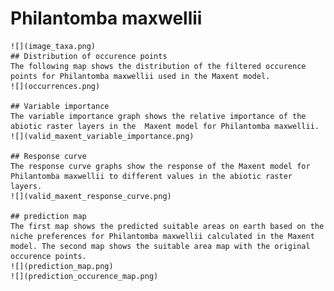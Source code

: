 # Philantomba maxwellii 
    ![](image_taxa.png) 
    ## Distribution of occurence points 
    The following map shows the distribution of the filtered occurence points for Philantomba maxwellii used in the Maxent model. 
    ![](occurrences.png)
    
    ## Variable importance 
    The variable importance graph shows the relative importance of the abiotic raster layers in the  Maxent model for Philantomba maxwellii. 
    ![](valid_maxent_variable_importance.png)
    
    ## Response curve 
    The response curve graphs show the response of the Maxent model for Philantomba maxwellii to different values in the abiotic raster layers. 
    ![](valid_maxent_response_curve.png)
    
    ## prediction map 
    The first map shows the predicted suitable areas on earth based on the niche preferences for Philantomba maxwellii calculated in the Maxent model. The second map shows the suitable area map with the original occurence points. 
    ![](prediction_map.png)
    ![](prediction_occurence_map.png)
    
